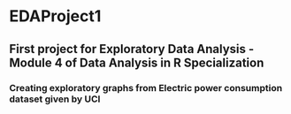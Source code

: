 # EDAProject1
## First project for Exploratory Data Analysis - Module 4 of Data Analysis in R Specialization
### Creating exploratory graphs from Electric power consumption dataset given by UCI
